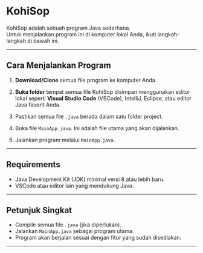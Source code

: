 # KohiSop

KohiSop adalah sebuah program Java sederhana.  
Untuk menjalankan program ini di komputer lokal Anda, ikuti langkah-langkah di bawah ini.

---

## Cara Menjalankan Program

1. **Download/Clone** semua file program ke komputer Anda.
   
2. **Buka folder** tempat semua file KohiSop disimpan menggunakan editor lokal seperti **Visual Studio Code** (VSCode), IntelliJ, Eclipse, atau editor Java favorit Anda.

3. Pastikan semua file `.java` berada dalam satu folder project.

4. Buka file `MainApp.java`. Ini adalah file utama yang akan dijalankan.

5. Jalankan program melalui `MainApp.java`.

---

## Requirements

- Java Development Kit (JDK) minimal versi 8 atau lebih baru.
- VSCode atau editor lain yang mendukung Java.

---

## Petunjuk Singkat

- Compile semua file `.java` (jika diperlukan).
- Jalankan `MainApp.java` sebagai program utama.
- Program akan berjalan sesuai dengan fitur yang sudah disediakan.

---

